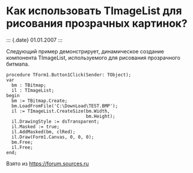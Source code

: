 Как использовать TImageList для рисования прозрачных картинок?
==============================================================

::: {.date}
01.01.2007
:::

Следующий пример демонстрирует, динамическое создание компонента
TImageList, используемого для рисования прозрачного битмапа.

    procedure TForm1.Button1Click(Sender: TObject);
    var
      bm : TBitmap;
      il : TImageList;
    begin
      bm := TBitmap.Create;
      bm.LoadFromFile('C:\DownLoad\TEST.BMP');
      il := TImageList.CreateSize(bm.Width,
                                  bm.Height);
      il.DrawingStyle := dsTransparent;
      il.Masked := true;
      il.AddMasked(bm, clRed);
      il.Draw(Form1.Canvas, 0, 0, 0);
      bm.Free;
      il.Free;
    end;

Взято из <https://forum.sources.ru>
